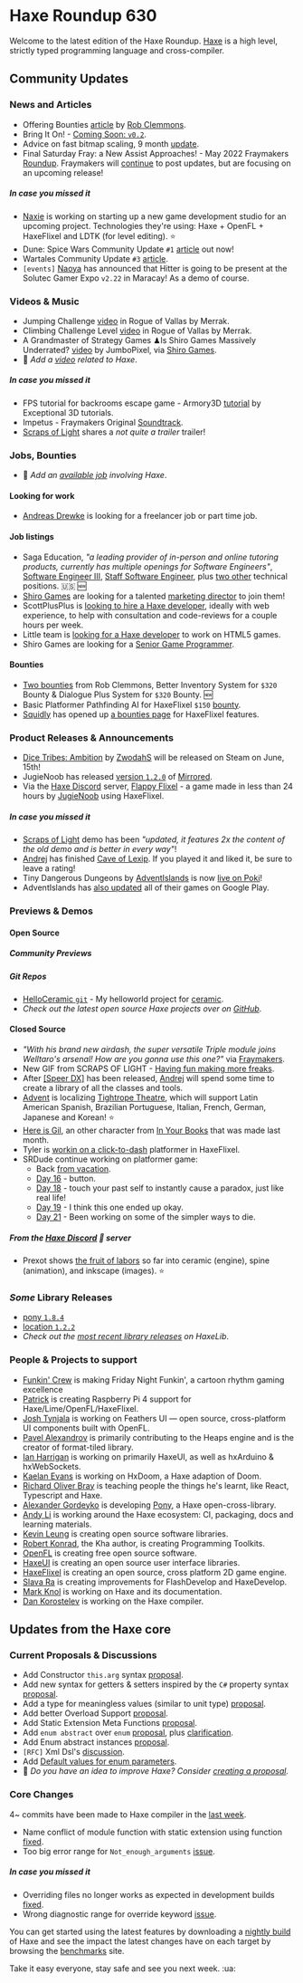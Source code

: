 [_template]: ../templates/roundup.html
[date]: / "2022-06-02 09:44:00"
[modified]: / "2022-06-02 10:04:00"
[published]: / "2022-06-02 12:00:00"
[description]: / "The latest news covering the Haxe community, featuring upcoming talks, the latest HaxeLib releases, game previews and lots more!"
[contributor]: https://twitter.com/teormech "Alexander Hohlov"

# Haxe Roundup 630

Welcome to the latest edition of the Haxe Roundup. [Haxe](http://haxe.org/?ref=haxe.io) is a high level, strictly typed programming language and cross-compiler.

## Community Updates

### News and Articles

- Offering Bounties [article](https://claybrickentertainment.itch.io/patches-of-adventure/devlog/388255/offering-bounties) by [Rob Clemmons](https://twitter.com/RobClemmonsJr/status/1532217457385082880).
- Bring It On! - [Coming Soon: `v0.2`](https://axolstudio.itch.io/bring-it-on/devlog/386394/coming-soon-v02).
- Advice on fast bitmap scaling, 9 month [update](https://community.haxe.org/t/wanted-advice-on-fast-bitmap-scaling/3203/14?u=skial).
- Final Saturday Fray: a New Assist Approaches! - May 2022 Fraymakers [Roundup](https://www.kickstarter.com/projects/mcleodgaming/fraymakers-the-infinitely-replayable-indie-platform-fighter/posts/3521372). Fraymakers will [continue](https://twitter.com/FraymakersGame/status/1532120028648091649) to post updates, but are focusing on an upcoming release!

##### _In case you missed it_

- [Naxie](https://twitter.com/NaxeCode/status/1528644330595811328) is working on starting up a new game development studio for an upcoming project. Technologies they're using: Haxe + OpenFL + HaxeFlixel and LDTK (for level editing). :star:
- Dune: Spice Wars Community Update `#1` [article](https://store.steampowered.com/news/app/1605220/view/3226278286753805585) out now!
- Wartales Community Update `#3` [article](https://store.steampowered.com/news/app/1527950/view/3191375239922134718).
- `[events]` [Naoya](https://twitter.com/RoyalityKnight/status/1528385640148131841) has announced that Hitter is going to be present at the Solutec Gamer Expo `v2.22` in Maracay! As a demo of course.

### Videos & Music

- Jumping Challenge [video](https://www.youtube.com/watch?v=WUIoG97lbAQ&widget_referrer=haxe.io) in Rogue of Vallas by Merrak.
- Climbing Challenge Level [video](https://www.youtube.com/watch?v=q9GbAV2707I&widget_referrer=haxe.io) in Rogue of Vallas by Merrak.
- A Grandmaster of Strategy Games ♟Is Shiro Games Massively Underrated? [video](https://www.youtube.com/watch?v=iFILqHtArrQ&widget_referrer=haxe.io) by JumboPixel, via [Shiro Games](https://twitter.com/shirogames/status/1531283624745656320).
- :memo: _Add a [video](https://github.com/skial/haxe.io/labels/video) related to Haxe_.

##### _In case you missed it_

- FPS tutorial for backrooms escape game - Armory3D [tutorial](https://www.youtube.com/watch?v=6hLDVmugm_U&widget_referrer=haxe.io) by Exceptional 3D tutorials.
- Impetus - Fraymakers Original [Soundtrack](https://www.youtube.com/watch?v=PhuuD-WO4ig&widget_referrer=haxe.io).
- [Scraps of Light](https://twitter.com/joelgervasi/status/1529183366054125570) shares a _not quite a trailer_ trailer!

### Jobs, Bounties

- :memo: _Add an [available job](https://github.com/skial/haxe.io/labels/jobs) involving Haxe_.

#### Looking for work

- [Andreas Drewke](https://twitter.com/andreas_drewke/status/1388457246275821571) is looking for a freelancer job or part time job.

#### Job listings

- Saga Education, _"a leading provider of in-person and online tutoring products, currently has multiple openings for Software Engineers"_, [Software Engineer III](https://www.sagaeducation.org/careers?gh_jid=6026420002), [Staff Software Engineer](https://www.sagaeducation.org/careers?gh_jid=5973477002), plus [two other](https://github.com/skial/haxe.io/issues/974) technical positions. :us: :new:
- [Shiro Games](https://twitter.com/shirogames/status/1488530669257076745) are looking for a talented [marketing director](https://shirogames.com/jobs/marketing-director/) to join them!
- ScottPlusPlus is [looking to hire a Haxe developer](https://twitter.com/ScottPlusPlus/status/1485395961304129538), ideally with web experience, to help with consultation and code-reviews for a couple hours per week.
- Little team is [looking for a Haxe developer](https://gamedev.ru/job/forum/?id=264871) to work on HTML5 games.
- Shiro Games are looking for a [Senior Game Programmer](https://shirogames.com/jobs/senior-game-programmer/).

#### Bounties
- [Two bounties](https://github.com/chosencharacters/squidBounties/issues/7) from Rob Clemmons, Better Inventory System for `$320` Bounty & Dialogue Plus System for `$320` Bounty. :new:
- Basic Platformer Pathfinding AI for HaxeFlixel `$150` [bounty](https://github.com/chosencharacters/squidBounties/issues/5).
- [Squidly](https://twitter.com/squuuidly/status/1243925472121151488) has opened up [a bounties page](https://github.com/chosencharacters/squidBounties) for HaxeFlixel features.

### Product Releases & Announcements

- [Dice Tribes: Ambition](https://store.steampowered.com/app/1965800/Dice_Tribes_Ambitions/) by [ZwodahS](https://twitter.com/ZwodahS/status/1531526094402093056) will be released on Steam on June, 15th!
- JugieNoob has released [version `1.2.0`](https://gamejolt.com/p/version-1-2-0-5-new-levels-character-selector-game-resolution-cha-apeicijq) of [Mirrored](https://gamejolt.com/games/mirrored/665479).
- Via the [Haxe Discord] server, [Flappy Flixel](https://gamejolt.com/games/FlappyFlixel/721017) - a game made in less than 24 hours by [JugieNoob](https://discord.com/channels/162395145352904705/162664383082790912/980181915711733810) using HaxeFlixel.

##### _In case you missed it_

- [Scraps of Light](https://twitter.com/joelgervasi/status/1528158034240983040) demo has been _"updated, it features 2x the content of the old demo and is better in every way"_!
- [Andrej](https://twitter.com/ohsat_games/status/1528509888950829056) has finished [Cave of Lexip](https://ohsat-andrej.itch.io/cave-of-lexip). If you played it and liked it, be sure to leave a rating!
- Tiny Dangerous Dungeons by [AdventIslands](https://twitter.com/AdventIslands/status/1527794657325088768) is now [live on Poki](https://poki.com/en/g/tiny-dangerous-dungeons)!
- AdventIslands has [also updated](https://twitter.com/AdventIslands/status/1529049025122557957) all of their games on Google Play.

### Previews & Demos

#### Open Source

##### Community Previews

##### _Git Repos_

- [HelloCeramic `git`](https://github.com/NulllStack/HelloCeramic) - My helloworld project for [ceramic](https://ceramic-engine.com/).
- _Check out the latest open source Haxe projects over on [GitHub][latest github]_.

#### Closed Source

- _"With his brand new airdash, the super versatile Triple module joins Welltaro's arsenal! How are you gonna use this one?"_ via [Fraymakers](https://twitter.com/FraymakersGame/status/1530594459355729920).
- New GIF from SCRAPS OF LIGHT - [Having fun making more freaks](https://twitter.com/joelgervasi/status/1530696828093665280).
- After [[Speer DX]](https://store.steampowered.com/app/1945800/Speer_DX/) has been released, [Andrej](https://twitter.com/ohsat_games/status/1531635160487235584) will spend some time to create a library of all the classes and tools.
- [Advent](https://twitter.com/AdventIslands/status/1531951420504670210) is localizing [Tightrope Theatre](https://store.steampowered.com/app/1891140/Tightrope_Theatre/), which will support Latin American Spanish, Brazilian Portuguese, Italian, French, German, Japanese and Korean! :star:
- [Here is Gil](https://twitter.com/InyourbooksGame/status/1530611266158530561), an other character from [In Your Books](https://store.steampowered.com/app/1681310/In_Your_Books/) that was made last month.
- Tyler is [workin on a click-to-dash](https://twitter.com/zzo__x/status/1531998520542121985) platformer in HaxeFlixel.
- SRDude continue working on platformer game:
    * Back [from vacation](https://twitter.com/SumRndmDde/status/1529955657167806464).
    * [Day 16](https://twitter.com/SumRndmDde/status/1530343975672025088) - button.
    * [Day 18](https://twitter.com/SumRndmDde/status/1531122918586982400) - touch your past self to instantly cause a paradox, just like real life!
    * [Day 19](https://twitter.com/SumRndmDde/status/1531440675136450568) - I think this one ended up okay.
    * [Day 21](https://twitter.com/SumRndmDde/status/1532052820978974722) - Been working on some of the simpler ways to die.

##### From the [Haxe Discord] :key: server

- Prexot shows [the fruit of labors](https://discord.com/channels/162395145352904705/162664383082790912/981766698061402125) so far into ceramic (engine), spine (animation), and inkscape (images). :star:

### _Some_ Library Releases

- [pony `1.8.4`](https://lib.haxe.org/p/pony)
- [location `1.2.2`](https://lib.haxe.org/p/location)
- _Check out the [most recent library releases](https://lib.haxe.org/recent/) on HaxeLib_.

### People & Projects to support

- [Funkin' Crew](https://ninja-muffin24.itch.io/funkin) is making Friday Night Funkin', a cartoon rhythm gaming excellence
- [Patrick](https://www.patreon.com/gepatto) is creating Raspberry Pi 4 support for Haxe/Lime/OpenFL/HaxeFlixel.
- [Josh Tynjala](https://github.com/sponsors/joshtynjala) is working on Feathers UI — open source, cross-platform UI components built with OpenFL.
- [Pavel Alexandrov](https://ko-fi.com/yanrishatum) is primarily contributing to the Heaps engine and is the creator of format-tiled library.
- [Ian Harrigan](https://github.com/sponsors/ianharrigan) is working on primarily HaxeUI, as well as hxArduino & hxWebSockets.
- [Kaelan Evans](https://github.com/sponsors/kevansevans) is working on HxDoom, a Haxe adaption of Doom.
- [Richard Oliver Bray](https://ko-fi.com/richardoliverbray) is teaching people the things he's learnt, like React, Typescript and Haxe.
- [Alexander Gordeyko](https://www.patreon.com/axgord) is developing [Pony](https://github.com/AxGord/Pony), a Haxe open-cross-library.
- [Andy Li](https://github.com/users/andyli/sponsorship) is working around the Haxe ecosystem: CI, packaging, docs and learning materials.
- [Kevin Leung](https://www.patreon.com/kevinresol) is creating open source software libraries.
- [Robert Konrad](https://www.patreon.com/RobDangerous), the Kha author, is creating Programming Toolkits.
- [OpenFL](https://www.patreon.com/openfl) is creating free open source software.
- [HaxeUI](https://www.patreon.com/haxeui) is creating an open source user interface libraries.
- [HaxeFlixel](https://www.patreon.com/haxeflixel) is creating an open source, cross platform 2D game engine.
- [Slava Ra](https://www.patreon.com/slavara) is creating improvements for FlashDevelop and HaxeDevelop.
- [Mark Knol](https://www.patreon.com/markknol) is working on Haxe and its documentation.
- [Dan Korostelev](https://www.patreon.com/nadako) is working on the Haxe compiler.

## Updates from the Haxe core

### Current Proposals & Discussions

- Add Constructor `this.arg` syntax [proposal](https://github.com/HaxeFoundation/haxe-evolution/pull/97).
- Add new syntax for getters & setters inspired by the `C#` property syntax [proposal](https://github.com/HaxeFoundation/haxe-evolution/pull/96).
- Add a type for meaningless values (similar to unit type) [proposal](https://github.com/HaxeFoundation/haxe-evolution/pull/95).
- Add better Overload Support [proposal](https://github.com/HaxeFoundation/haxe-evolution/pull/93).
- Add Static Extension Meta Functions [proposal](https://github.com/HaxeFoundation/haxe-evolution/pull/91).
- Add `enum abstract` over `enum` [proposal](https://github.com/HaxeFoundation/haxe-evolution/pull/87), plus [clarification](https://github.com/HaxeFoundation/haxe-evolution/pull/87#issuecomment-935339089).
- Add Enum abstract instances [proposal](https://github.com/HaxeFoundation/haxe-evolution/pull/86).
- `[RFC]` Xml Dsl's [discussion](https://github.com/HaxeFoundation/haxe-evolution/issues/60).
- Add [Default values for enum parameters](https://github.com/HaxeFoundation/haxe-evolution/issues/27).
- :memo: _Do you have an idea to improve Haxe? Consider [creating a proposal]._

### Core Changes

4~ commits have been made to Haxe compiler in the [last week].

- Name conflict of module function with static extension using function [fixed](https://github.com/HaxeFoundation/haxe/issues/10716).
- Too big error range for `Not_enough_arguments` [issue](https://github.com/HaxeFoundation/haxe/issues/10707).

##### _In case you missed it_

- Overriding files no longer works as expected in development builds [fixed](https://github.com/HaxeFoundation/haxe/issues/10711).
- Wrong diagnostic range for override keyword [issue](https://github.com/HaxeFoundation/haxe/issues/10714).

You can get started using the latest features by downloading a [nightly build] of Haxe and see the impact the latest changes have on each target by browsing the [benchmarks] site.

Take it easy everyone, stay safe and see you next week. :ua:

[benchmarks]: https://benchs.haxe.org/
[nightly build]: http://build.haxe.org
[creating a proposal]: https://github.com/HaxeFoundation/haxe-evolution
[last week]: https://github.com/search?q=closed:2022-05-26..2022-06-02+org:haxefoundation+is:closed
[latest github]: https://github.com/search?o=desc&q=created:%22%3E+2022-05-26%22+language:Haxe&s=updated&type=Repositories
[Haxe Discord]: https://discordapp.com/invite/0uEuWH3spjck73Lo
[Armory Discord]: https://discord.com/invite/7jDud8R3dE
[OpenFL Discord]: https://discordapp.com/invite/tDgq8EE
[FeathersUI Discord]: https://discord.com/invite/SnJBC53
[Deepnight Discord]: https://discord.gg/xRMdA4er
